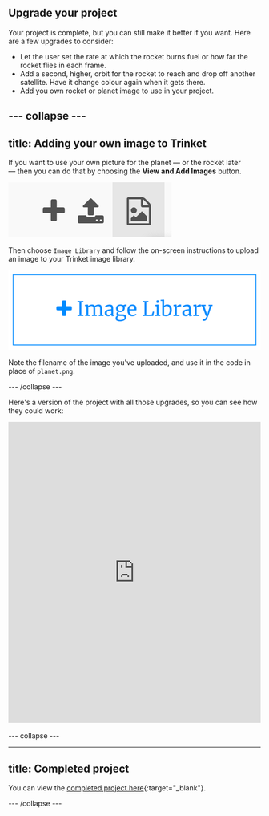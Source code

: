 ## Upgrade your project
Your project is complete, but you can still make it better if you want. Here are a few upgrades to consider:

 + Let the user set the rate at which the rocket burns fuel or how far the rocket flies in each frame.
 + Add a second, higher, orbit for the rocket to reach and drop off another satellite. Have it change colour again when it gets there. 
 + Add you own rocket or planet image to use in your project.


--- collapse ---
---
title: Adding your own image to Trinket
---

If you want to use your own picture for the planet — or the rocket later — then you can do that by choosing the **View and Add Images** button.

![A plus symbol, an upload symbol, and an image symbol. The image symbol is highlighted.](images/trinket_image.png)

Then choose `Image Library` and follow the on-screen instructions to upload an image to your Trinket image library.

![A button with a plus and the words 'Image Library' on it.](images/trinket_image_library.png)

Note the filename of the image you've uploaded, and use it in the code in place of `planet.png`.

--- /collapse ---

Here's a version of the project with all those upgrades, so you can see how they could work:

<iframe src="https://trinket.io/embed/python/76c7d66070?outputOnly=true&runOption=run&start=result" width="100%" height="600" frameborder="0" marginwidth="0" marginheight="0" allowfullscreen></iframe>

--- collapse ---

---
title: Completed project
---

You can view the [completed project here](https://trinket.io/python/622b4dd113){:target="_blank"}.

--- /collapse ---

